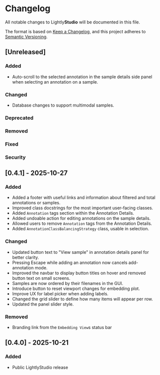 # Changelog

All notable changes to Lightly**Studio** will be documented in this file.

The format is based on [Keep a Changelog](https://keepachangelog.com/en/1.1.0/),
and this project adheres to [Semantic Versioning](https://semver.org/spec/v2.0.0.html).

## [Unreleased]

### Added

- Auto-scroll to the selected annotation in the sample details side panel when selecting an annotation on a sample.

### Changed

- Database changes to support multimodal samples.

### Deprecated

### Removed

### Fixed

### Security

## \[0.4.1\] - 2025-10-27

### Added

- Added a footer with useful links and information about filtered and total annotations or samples.
- Improved class docstrings for the most important user-facing classes.
- Added `Annotation` tags section within the Annotation Details.
- Added undoable action for editing annotations on the sample details.
- Allowed users to remove `Annotation` tags from the Annotation Details.
- Added `AnnotationClassBalancingStrategy` class, usable in selection.

### Changed
- Updated button text to "View sample" in annotation details panel for better clarity.
- Pressing Escape while adding an annotation now cancels add-annotation mode.
- Improved the navbar to display button titles on hover and removed button text on small screens.
- Samples are now ordered by their filenames in the GUI.
- Introduce button to reset viewport changes for embedding plot.
- Improve UX for label picker when adding labels.
- Changed the grid slider to define how many items will appear per row.
- Updated the panel slider style.

### Removed

- Branding link from the `Embedding View`s status bar

## \[0.4.0\] - 2025-10-21

### Added
- Public LightlyStudio release

